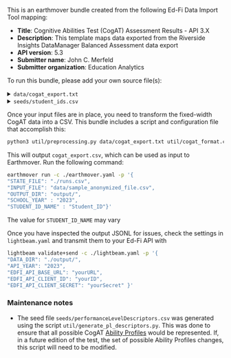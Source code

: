 This is an earthmover bundle created from the following Ed-Fi Data Import Tool mapping:
* **Title**: Cognitive Abilities Test (CogAT) Assessment Results - API 3.X
* **Description**: This template maps data exported from the Riverside Insights DataManager Balanced Assessment data export
* **API version**: 5.3
* **Submitter name**: John C. Merfeld
* **Submitter organization**: Education Analytics

To run this bundle, please add your own source file(s):
<details>
<summary><code>data/cogat_export.txt</code></summary>
This bundle currently works with CogAT 7 & 8. It assumes you are working with a fixed-width text file exported from Riverside Insights DataManager with a total row length of 5682 characters.

</details>
<details>
<summary><code>seeds/student_ids.csv</code></summary>
This is a crosswalk file for translating the student IDs in the assessment CSVs to student IDs in Ed-Fi (one may be a state ID and the other a district ID, for example).

This file is **optional**. If one of the existing student IDs within the assessment
file maps to Ed-Fi's `studentUniqueId`, you can omit the crosswalk file and specify 
which column to use (e.g. `StudentID` or `Secondary_Student_ID`).

If neither of these match Ed-Fi's `studentUniqueId`, see the CLI parameters section below.

Required columns:
   - `student_id_from`
   - `student_id_to`
</details>

Once your input files are in place, you need to transform the fixed-width CogAT data into a CSV. This bundle includes a script and configuration file that accomplish this:

```bash
python3 util/preprocessing.py data/cogat_export.txt util/cogat_format.csv
```

This will output `cogat_export.csv`, which can be used as input to Earthmover. Run the following command:
```bash
earthmover run -c ./earthmover.yaml -p '{
"STATE_FILE": "./runs.csv",
"INPUT_FILE": "data/sample_anonymized_file.csv",
"OUTPUT_DIR": "output/",
"SCHOOL_YEAR" : "2023",
"STUDENT_ID_NAME" : "Student_ID"}'
```
The value for `STUDENT_ID_NAME` may vary

Once you have inspected the output JSONL for issues, check the settings in `lightbeam.yaml` and transmit them to your Ed-Fi API with
```bash
lightbeam validate+send -c ./lightbeam.yaml -p '{
"DATA_DIR": "./output/",
"API_YEAR": "2023",
"EDFI_API_BASE_URL": "yourURL",
"EDFI_API_CLIENT_ID": "yourID",
"EDFI_API_CLIENT_SECRET": "yourSecret" }'
```

### Maintenance notes

  - The seed file `seeds/performanceLevelDescriptors.csv` was generated using the script `util/generate_pl_descriptors.py`. This was done to ensure that all possible CogAT [Ability Profiles](https://riversideinsights.com/citc/profile-finder) would be represented. If, in a future edition of the test, the set of possible Ability Profiles changes, this script will need to be modified.